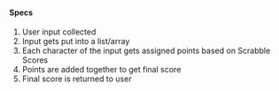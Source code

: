 #### Specs
1. User input collected
2. Input gets put into a list/array
3. Each character of the input gets assigned points based on Scrabble Scores
4. Points are added together to get final score
5. Final score is returned to user